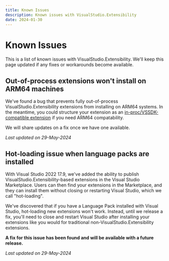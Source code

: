 ```yaml
---
title: Known Issues
description: Known issues with VisualStudio.Extensibility
date: 2024-01-30
---
```


# Known Issues

This is a list of known issues with VisualStudio.Extensibility. We'll keep this page updated if any fixes or workarounds become available.

## Out-of-process extensions won't install on ARM64 machines

We've found a bug that prevents fully out-of-process VisualStudio.Extensibility extensions from installing on ARM64 systems. In the meantime, you could structure your extension as an [in-proc/VSSDK-compatible extension](https://learn.microsoft.com/visualstudio/extensibility/visualstudio.extensibility/get-started/in-proc-extensions) if you need ARM64 compatability.

We will share updates on a fix once we have one available.

*Last updated on 29-May-2024*

## Hot-loading issue when language packs are installed

With Visual Studio 2022 17.9, we've added the ability to publish VisualStudio.Extensibility-based extensions in the Visual Studio Marketplace. Users can then find your extensions in the Marketplace, and they can install them without closing or restarting Visual Studio, which we call "hot-loading".

We've discovered that if you have a Language Pack installed with Visual Studio, hot-loading new extensions won't work. Instead, until we release a fix, you'll need to close and restart Visual Studio after installing your extensions like you would for traditional non-VisualStudio.Extensibility extensions.

**A fix for this issue has been found and will be available with a future release.**

*Last updated on 29-May-2024*